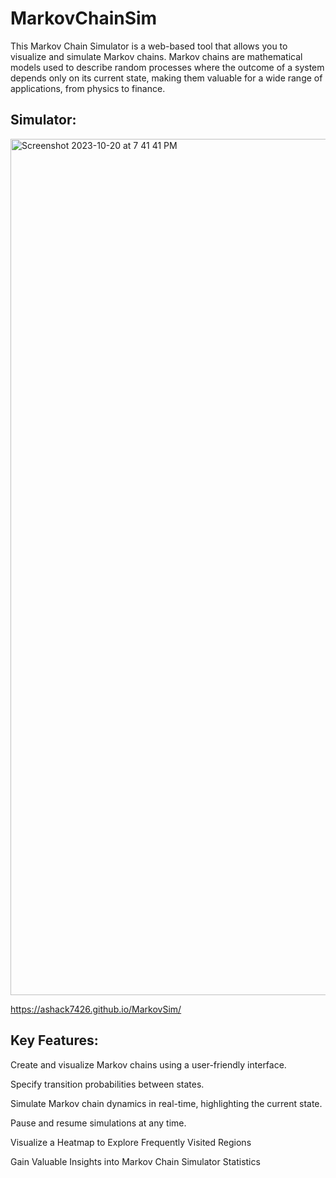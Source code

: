 # MarkovChainSim

This Markov Chain Simulator is a web-based tool that allows you to visualize and simulate Markov chains. Markov chains are mathematical models used to describe random processes where the outcome of a system depends only on its current state, making them valuable for a wide range of applications, from physics to finance.


## Simulator:
<img width="1370" alt="Screenshot 2023-10-20 at 7 41 41 PM" src="https://github.com/ashack7426/MarkovSim/assets/24733269/15978990-5410-4a22-80d0-06e86ac4cc2b">

https://ashack7426.github.io/MarkovSim/


## Key Features:
Create and visualize Markov chains using a user-friendly interface.

Specify transition probabilities between states.

Simulate Markov chain dynamics in real-time, highlighting the current state.

Pause and resume simulations at any time.

Visualize a Heatmap to Explore Frequently Visited Regions

Gain Valuable Insights into Markov Chain Simulator Statistics




